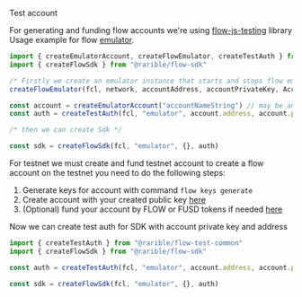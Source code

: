 Test account

For generating and funding flow accounts we're using [flow-js-testing](https://docs.onflow.org/flow-js-testing/) library
Usage example for flow [emulator](https://docs.onflow.org/emulator/).

```typescript
import { createEmulatorAccount, createFlowEmulator, createTestAuth } from "@rarible/flow-test-common"
import { createFlowSdk } from "@rarible/flow-sdk"

/* Firstly we create an emulator instance that starts and stops flow emulator in before/after test hooks*/
createFlowEmulator(fcl, network, accountAddress, accountPrivateKey, AccountKeyIndex)

const account = createEmulatorAccount("accountNameString") // may be any string
const auth = createTestAuth(fcl, "emulator", account.address, account.pk)

/* then we can create Sdk */

const sdk = createFlowSdk(fcl, "emulator", {}, auth)
```

For testnet we must create and fund testnet account to create a flow account on the testnet you need to do the following
steps:

1. Generate keys for account with command `flow keys generate`
2. Create account with your created public key [here](https://testnet-faucet.onflow.org/)
3. (Optional) fund your account by FLOW or FUSD tokens if needed [here](https://testnet-faucet.onflow.org/fund-account)

Now we can create test auth for SDK with account private key and address

```typescript
import { createTestAuth } from "@rarible/flow-test-common"
import { createFlowSdk } from "@rarible/flow-sdk"

const auth = createTestAuth(fcl, "emulator", account.address, account.pk)

const sdk = createFlowSdk(fcl, "emulator", {}, auth)
```

